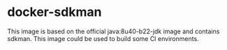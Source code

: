 # docker-sdkman

This image is based on the official java:8u40-b22-jdk image and contains sdkman.
This image could be used to build some CI environments.
